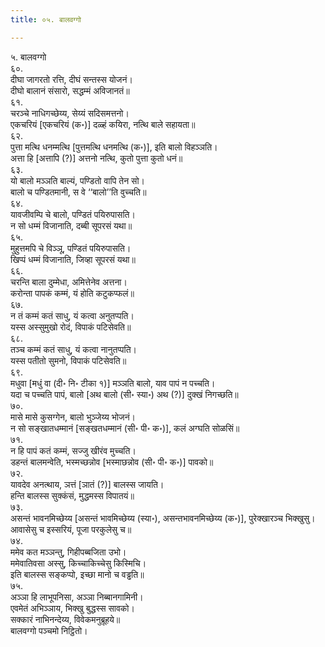 ```yaml
---
title: ०५. बालवग्गो

---
```

५. बालवग्गो  
६०.  
दीघा जागरतो रत्ति, दीघं सन्तस्स योजनं।  
दीघो बालानं संसारो, सद्धम्मं अविजानतं॥  
६१.  
चरञ्चे नाधिगच्छेय्य, सेय्यं सदिसमत्तनो।  
एकचरियं [एकचरियं (क॰)] दळ्हं कयिरा, नत्थि बाले सहायता॥  
६२.  
पुत्ता मत्थि धनम्मत्थि [पुत्तमत्थि धनमत्थि (क॰)], इति बालो विहञ्ञति।  
अत्ता हि [अत्तापि (?)] अत्तनो नत्थि, कुतो पुत्ता कुतो धनं॥  
६३.  
यो बालो मञ्ञति बाल्यं, पण्डितो वापि तेन सो।  
बालो च पण्डितमानी, स वे ‘‘बालो’’ति वुच्चति॥  
६४.  
यावजीवम्पि चे बालो, पण्डितं पयिरुपासति।  
न सो धम्मं विजानाति, दब्बी सूपरसं यथा॥  
६५.  
मुहुत्तमपि चे विञ्ञू, पण्डितं पयिरुपासति।  
खिप्पं धम्मं विजानाति, जिव्हा सूपरसं यथा॥  
६६.  
चरन्ति बाला दुम्मेधा, अमित्तेनेव अत्तना।  
करोन्ता पापकं कम्मं, यं होति कटुकप्फलं॥  
६७.  
न तं कम्मं कतं साधु, यं कत्वा अनुतप्पति।  
यस्स अस्सुमुखो रोदं, विपाकं पटिसेवति॥  
६८.  
तञ्च कम्मं कतं साधु, यं कत्वा नानुतप्पति।  
यस्स पतीतो सुमनो, विपाकं पटिसेवति॥  
६९.  
मधुवा [मधुं वा (दी॰ नि॰ टीका १)] मञ्ञति बालो, याव पापं न पच्चति।  
यदा च पच्चति पापं, बालो [अथ बालो (सी॰ स्या॰) अथ (?)] दुक्खं निगच्छति॥  
७०.  
मासे मासे कुसग्गेन, बालो भुञ्जेय्य भोजनं।  
न सो सङ्खातधम्मानं [सङ्खतधम्मानं (सी॰ पी॰ क॰)], कलं अग्घति सोळसिं॥  
७१.  
न हि पापं कतं कम्मं, सज्जु खीरंव मुच्चति।  
डहन्तं बालमन्वेति, भस्मच्छन्नोव [भस्माछन्नोव (सी॰ पी॰ क॰)] पावको॥  
७२.  
यावदेव अनत्थाय, ञत्तं [ञातं (?)] बालस्स जायति।  
हन्ति बालस्स सुक्कंसं, मुद्धमस्स विपातयं॥  
७३.  
असन्तं भावनमिच्छेय्य [असन्तं भावमिच्छेय्य (स्या॰), असन्तभावनमिच्छेय्य (क॰)], पुरेक्खारञ्च भिक्खुसु।  
आवासेसु च इस्सरियं, पूजा परकुलेसु च॥  
७४.  
ममेव कत मञ्ञन्तु, गिहीपब्बजिता उभो।  
ममेवातिवसा अस्सु, किच्चाकिच्चेसु किस्मिचि।  
इति बालस्स सङ्कप्पो, इच्छा मानो च वड्ढति॥  
७५.  
अञ्ञा हि लाभूपनिसा, अञ्ञा निब्बानगामिनी।  
एवमेतं अभिञ्ञाय, भिक्खु बुद्धस्स सावको।  
सक्कारं नाभिनन्देय्य, विवेकमनुब्रूहये॥  
बालवग्गो पञ्चमो निट्ठितो।  